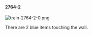 #### 2764-2
![train-2764-2-0.png](https://github.com/lil-lab/nlvr/raw/master/nlvr/train/images/66/train-2764-2-0.png "train-2764-2-0.png")

There are 2 blue items touching the wall.